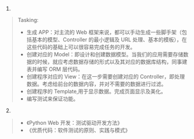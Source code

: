 1.
> Tasking:
> - 生成 APP：对主流的 Web 框架来说，都可以手动生成一些脚手架（包括基本的模型、Controller 的最小逻辑及 URL 处理、基本的模板），在这些代码的基础上可以很容易完成任务的开发。
> - 创建对应的 Model：即设计和创建数据模型。当我们的应用需要存储数据的时候，就应考虑数据存储的形式以及其对应的数据库结构，同事建表并编写 ORM 层代码。
> - 创建程序对应的 View：在这一步需要创建对应的 Controller，即处理数据。考虑给前台的数据内容，并对不需要的数据进行过滤。
> - 创建程序的 Template,用于显示数据。完成页面显示及美化。
> - 编写测试来保证功能。


2.
> - 《Python Web 开发：测试驱动开发方法》
> - 《优质代码：软件测试的原则、实践与模式》